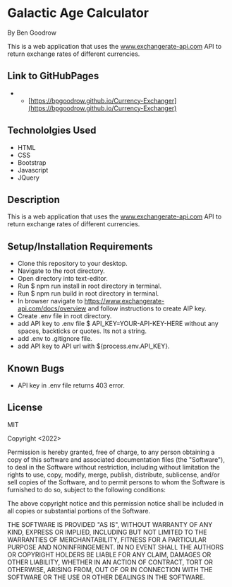 # Galactic Age Calculator
By Ben Goodrow

This is a web application that uses the www.exchangerate-api.com API to return exchange rates of different currencies.

## Link to GitHubPages
* * [https://bpgoodrow.github.io/Currency-Exchanger](https://bpgoodrow.github.io/Currency-Exchanger)

## Technololgies Used
* HTML
* CSS
* Bootstrap
* Javascript
* JQuery

## Description
This is a web application that uses the www.exchangerate-api.com API to return exchange rates of different currencies.

## Setup/Installation Requirements
* Clone this repository to your desktop.
* Navigate to the root directory.
* Open directory into text-editor.
* Run $ npm run install in root directory in terminal.
* Run $ npm run build in root directory in terminal.
* In browser navigate to https://www.exchangerate-api.com/docs/overview and follow instructions to create AIP key.
* Create .env file in root directory.
* add API key to .env file $ API_KEY=YOUR-API-KEY-HERE without any spaces, backticks or quotes. Its not a string.
* add .env to .gitignore file.
* add API key to API url with ${process.env.API_KEY}.


## Known Bugs
* API key in .env file returns 403 error.

## License
MIT

Copyright <2022> <Benjamin Goodrow>

Permission is hereby granted, free of charge, to any person obtaining a copy of this software and associated documentation files (the "Software"), to deal in the Software without restriction, including without limitation the rights to use, copy, modify, merge, publish, distribute, sublicense, and/or sell copies of the Software, and to permit persons to whom the Software is furnished to do so, subject to the following conditions:

The above copyright notice and this permission notice shall be included in all copies or substantial portions of the Software.

THE SOFTWARE IS PROVIDED "AS IS", WITHOUT WARRANTY OF ANY KIND, EXPRESS OR IMPLIED, INCLUDING BUT NOT LIMITED TO THE WARRANTIES OF MERCHANTABILITY, FITNESS FOR A PARTICULAR PURPOSE AND NONINFRINGEMENT. IN NO EVENT SHALL THE AUTHORS OR COPYRIGHT HOLDERS BE LIABLE FOR ANY CLAIM, DAMAGES OR OTHER LIABILITY, WHETHER IN AN ACTION OF CONTRACT, TORT OR OTHERWISE, ARISING FROM, OUT OF OR IN CONNECTION WITH THE SOFTWARE OR THE USE OR OTHER DEALINGS IN THE SOFTWARE.
